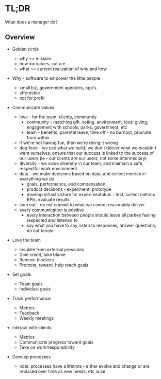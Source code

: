 # TL;DR

What does a manager do?

## Overview

* Golden circle
    - why == mission
    - how == values, culture
    - what == current realization of why and how

* Why - software to empower the little people
    - small biz, government agencies, ngo's
    - affordable
    - not for profit

* Communicate values
    - love - for the team, clients, community
        * community - matching gift, voting, environment, local giving, engagement with schools, parks, government, etc
        * team - benefits, parental leave, time off - no burnout, promote from within
    - if we're not having fun, then we're doing it wrong
    - dog food - we use what we build, we don't deliver what we wouldn't want ourselves, ensure that our success is linked to the success of our users (ie - our clients are our users, not some intermediary)
    - diversity - we value diversity in our team, and maintain a safe, respectful work environment
    - data - we make decisions based on data, and collect metrics in everything we do
        * goals, performance, and compensation
        * product decisions - experiment, prototype
        * develop infrastructure for experimentation - test, collect metrics KPIs, evaluate results
    - lean out - do not commit to what we cannot reasonably deliver
    - every communication is positive 
        * every interaction between people should leave all parties fealing respected and listened to
        * say what you have to say, listen to responses, answer questions; do not berate
    
* Love the team
    - Insulate from external pressures
    - Give credit, take blame
    - Remove blockers
    - Promote, reward, help reach goals

* Set goals
    - Team goals
    - Individual goals

* Track performance
    - Metrics
    - Feedback
    - Weekly meetings

* Interact with clients
    - Metrics
    - Communicate progress toward goals
    - Take on work/responsibility

* Develop processes
    - note: processes have a lifetime - either evolve and change or are replaced over time as new needs, etc arise
    
